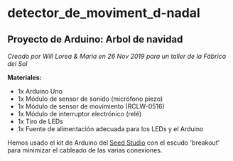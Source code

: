 # detector_de_moviment_d-nadal

Proyecto de Arduino: Arbol de navidad 
-----------------------------------------------------------------------
*Creado por Will Lorea & Maria en 26 Nov 2019 para un taller de la Fàbrica del Sol*

**Materiales:**
- 1x Arduino Uno 
- 1x Módulo de sensor de sonido (micrófono piezo) 
- 1x Módulo de sensor de movimiento (RCLW-0516)
- 1x Módulo de interruptor electrónico (relé)
- 1x Tiro de LEDs 
- 1x Fuente de alimentación adecuada para los LEDs y el Arduino

Hemos usado el kit de Arduino del [Seed Studio](https://www.seeedstudio.com/Grove-Starter-Kit-for-Arduino-p-1855.html) con el escudo 'breakout' para minimizar el cableado de las varias conexiones. 



